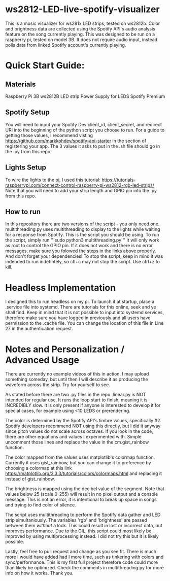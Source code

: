# ws2812-LED-live-spotify-visualizer
This is a music visualizer for ws281x LED strips, tested on ws2812b.
Color and brightness data are collected using the Spotify API's audio analysis feature on the song currently playing.
This was designed to be run on a raspberry pi, tested on model 3B. It does not require audio input, instead polls data from linked Spotify account's currently playing. 

# Quick Start Guide:
## Materials
Raspberry Pi 3B
ws2812B LED strip
Power Supply for LEDS
Spotify Premium 

## Spotify Setup
You will need to input your Spotify Dev client_id, client_secret, and redirect URI into the beginning of the python script you choose to run.
For a guide to getting those values, I recommend visting https://github.com/markkohdev/spotify-api-starter in the section of registering your app. The 3 values it asks to put in the .sh file should go in the .py from this repo.

## Lights Setup
To wire the lights to the pi, I used this tutorial: https://tutorials-raspberrypi.com/connect-control-raspberry-pi-ws2812-rgb-led-strips/
Note that you will need to add your strip length and GPIO pin into the .py from this repo.

## How to run
In this repository there are two versions of the script - you only need one.
multithreading.py uses multithreading to display to the lights while waiting for a response from Spotify. This is the script you should be using.
To run the script, simply run 
'''sudo python3 multithreading.py'''
It will only work as root to control the GPIO pin.
If it does not work and there is no error messages, make sure you folowed the steps in the links above properly. And don't forget your dependencies!
To stop the script, keep in mind it was indended to run indefintely, so ctl+c may not stop the script. Use ctrl+z to kill.

# Headless Implementation
I designed this to run headless on my pi. To launch it at startup, place a .service file into systemd. There are tutorials for this online, seek and ye shall find.
Keep in mind that it is not possible to input into systemd services, therefore make sure you have logged in previously and all users have permission to the .cache file. You can change the location of this file in Line 27 in the authentication request.

# Notes and Personalization / Advanced Usage
There are currently no example videos of this in action. I may upload something someday, but until then I will describe it as producing the waveform across the strip. Try for yourself to see.

As stated before there are two .py files in the repo. linear.py is NOT intended for regular use. It runs the loop start to finish, meaning it is INCREDIBLY slow. It is only present if anyone is interested to develop it for special cases, for example using <10 LEDS or prerendering.

The color is determined by the Spotify API's timbre values, specifically #2. Spotify developers recommend NOT using this directly, but I did it anyway since pitch values do not scale across octaves. If you look in the code, there are other equations and values I experimented with. Simple uncomment those lines and replace the value in the cm.gist_rainbow function.

The color mapped from the values uses matplotlib's colormap function. Currently it uses gist_rainbow, but you can change it to preference by choosing a colormap at this link https://matplotlib.org/3.3.3/tutorials/colors/colormaps.html and replacing it instead of gist_rainbow. 

The brightness is mapped using the decibel value of the segment. Note that values below 25 (scale 0-255) will result in no pixel output and a console message. This is not an error, it is intentional to break up space in songs and trying to find color of silence.

The script uses multithreading to perform the Spotify data gather and LED strip simultaniously. The variables 'rgb' and 'brightness' are passed between them *without* a lock. This could result in lost or incorrect data, but improves performance. Due to the GIL, this script could most likely be improved by using multiprocessing instead. I did not try this but it is likely possible.

Lastly, feel free to pull request and change as you see fit. There is much more I would have added had I more time, such as tinkering with colors and sync/performance. This is my first full project therefore code could more than likely be optimized. Check the comments in multithreading.py for more info on how it works. Thank you.
